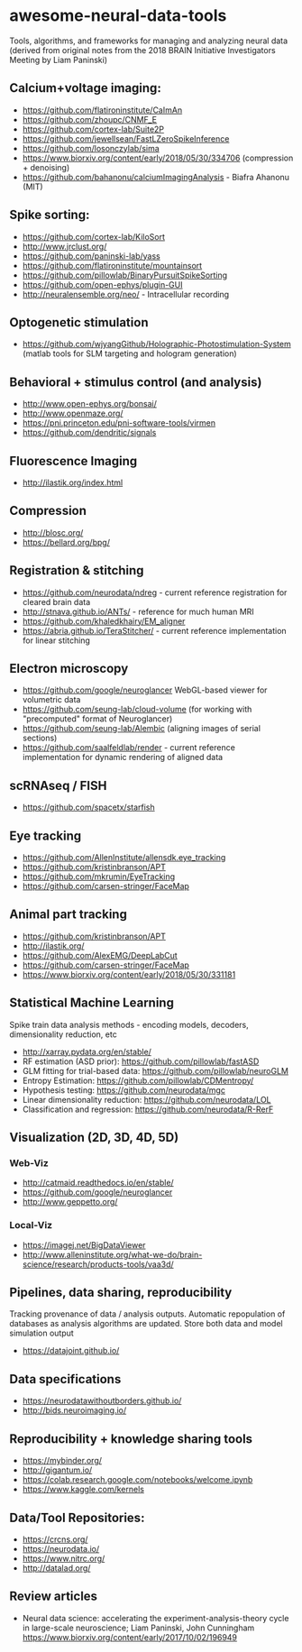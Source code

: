 # awesome-neural-data-tools
Tools, algorithms, and frameworks for managing and analyzing neural data (derived from original notes from the 2018 BRAIN Initiative Investigators Meeting by Liam Paninski)

## Calcium+voltage imaging:
* https://github.com/flatironinstitute/CaImAn 
* https://github.com/zhoupc/CNMF_E
* https://github.com/cortex-lab/Suite2P
* https://github.com/jewellsean/FastLZeroSpikeInference 
* https://github.com/losonczylab/sima 
* https://www.biorxiv.org/content/early/2018/05/30/334706 (compression + denoising)
* https://github.com/bahanonu/calciumImagingAnalysis - Biafra Ahanonu (MIT) 

## Spike sorting:
* https://github.com/cortex-lab/KiloSort 
* http://www.jrclust.org/ 
* https://github.com/paninski-lab/yass 
* https://github.com/flatironinstitute/mountainsort 
* https://github.com/pillowlab/BinaryPursuitSpikeSorting 
* https://github.com/open-ephys/plugin-GUI 
* http://neuralensemble.org/neo/ - Intracellular recording

## Optogenetic stimulation
* https://github.com/wjyangGithub/Holographic-Photostimulation-System  (matlab tools for SLM targeting and hologram generation)

## Behavioral + stimulus control (and analysis)
* http://www.open-ephys.org/bonsai/
* http://www.openmaze.org/  
* https://pni.princeton.edu/pni-software-tools/virmen 
* https://github.com/dendritic/signals

## Fluorescence Imaging
* http://ilastik.org/index.html

## Compression 
* http://blosc.org/
* https://bellard.org/bpg/

## Registration & stitching
* https://github.com/neurodata/ndreg - current reference registration for cleared brain data
* http://stnava.github.io/ANTs/ - reference for much human MRI
* https://github.com/khaledkhairy/EM_aligner
* https://abria.github.io/TeraStitcher/ - current reference implementation for linear stitching

## Electron microscopy
* https://github.com/google/neuroglancer WebGL-based viewer for volumetric data
* https://github.com/seung-lab/cloud-volume (for working with "precomputed" format of Neuroglancer)
* https://github.com/seung-lab/Alembic (aligning images of serial sections)
* https://github.com/saalfeldlab/render - current reference implementation for dynamic rendering of aligned data

## scRNAseq / FISH

* https://github.com/spacetx/starfish

## Eye tracking
* https://github.com/AllenInstitute/allensdk.eye_tracking
* https://github.com/kristinbranson/APT  
* https://github.com/mkrumin/EyeTracking 
* https://github.com/carsen-stringer/FaceMap 

## Animal part tracking
* https://github.com/kristinbranson/APT
* http://ilastik.org/ 
* https://github.com/AlexEMG/DeepLabCut 
* https://github.com/carsen-stringer/FaceMap 
* https://www.biorxiv.org/content/early/2018/05/30/331181


## Statistical Machine Learning
Spike train data analysis methods - encoding models, decoders, dimensionality reduction, etc
* http://xarray.pydata.org/en/stable/ 
* RF estimation (ASD prior): https://github.com/pillowlab/fastASD
* GLM fitting for trial-based data:  https://github.com/pillowlab/neuroGLM
* Entropy Estimation: https://github.com/pillowlab/CDMentropy/
* Hypothesis testing: https://github.com/neurodata/mgc
* Linear dimensionality reduction: https://github.com/neurodata/LOL
* Classification and regression: https://github.com/neurodata/R-RerF

## Visualization (2D, 3D, 4D, 5D)
### Web-Viz
* http://catmaid.readthedocs.io/en/stable/
* https://github.com/google/neuroglancer
* http://www.geppetto.org/ 
### Local-Viz
* https://imagej.net/BigDataViewer
* http://www.alleninstitute.org/what-we-do/brain-science/research/products-tools/vaa3d/

## Pipelines, data sharing, reproducibility
Tracking provenance of data / analysis outputs.  Automatic repopulation of databases as analysis algorithms are updated. Store both data and model simulation output
* https://datajoint.github.io/ 

## Data specifications
* https://neurodatawithoutborders.github.io/
* http://bids.neuroimaging.io/

## Reproducibility + knowledge sharing tools
* https://mybinder.org/
* http://gigantum.io/ 
* https://colab.research.google.com/notebooks/welcome.ipynb
* https://www.kaggle.com/kernels


## Data/Tool Repositories:
* https://crcns.org/
* https://neurodata.io/
* https://www.nitrc.org/
* http://datalad.org/ 

## Review articles
* Neural data science: accelerating the experiment-analysis-theory cycle in large-scale neuroscience; Liam Paninski, John Cunningham https://www.biorxiv.org/content/early/2017/10/02/196949 

